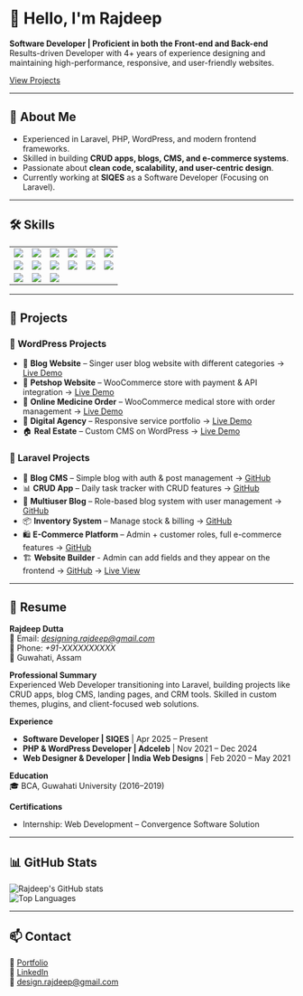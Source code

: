 # 👋 Hello, I'm Rajdeep  

**Software Developer | Proficient in both the Front-end and Back-end**  
Results-driven Developer with 4+ years of experience designing and maintaining high-performance, responsive, and user-friendly websites.  

[View Projects](https://d-rajdeep.github.io/)

---

## 📖 About Me  
- Experienced in Laravel, PHP, WordPress, and modern frontend frameworks.  
- Skilled in building **CRUD apps, blogs, CMS, and e-commerce systems**.  
- Passionate about **clean code, scalability, and user-centric design**.  
- Currently working at **SIQES** as a Software Developer (Focusing on Laravel).  

---

## 🛠 Skills  

<div align="center">

<table>
  <tr>
    <td><img src="https://img.shields.io/badge/HTML5-E34F26?style=for-the-badge&logo=html5&logoColor=white"></td>
    <td><img src="https://img.shields.io/badge/CSS3-1572B6?style=for-the-badge&logo=css3&logoColor=white"></td>
    <td><img src="https://img.shields.io/badge/JavaScript-F7DF1E?style=for-the-badge&logo=javascript&logoColor=black"></td>
    <td><img src="https://img.shields.io/badge/Bootstrap-7952B3?style=for-the-badge&logo=bootstrap&logoColor=white"></td>
    <td><img src="https://img.shields.io/badge/Git-F05032?style=for-the-badge&logo=git&logoColor=white"></td>
    <td><img src="https://img.shields.io/badge/PHP-777BB4?style=for-the-badge&logo=php&logoColor=white"></td>
  </tr>
  <tr>
    <td><img src="https://img.shields.io/badge/API-005571?style=for-the-badge&logo=fastapi"></td>
    <td><img src="https://img.shields.io/badge/WordPress-21759B?style=for-the-badge&logo=wordpress&logoColor=white"></td>
    <td><img src="https://img.shields.io/badge/WooCommerce-96588A?style=for-the-badge&logo=woocommerce&logoColor=white"></td>
    <td><img src="https://img.shields.io/badge/Tailwind_CSS-38B2AC?style=for-the-badge&logo=tailwind-css&logoColor=white"></td>
    <td><img src="https://img.shields.io/badge/Laravel-FF2D20?style=for-the-badge&logo=laravel&logoColor=white"></td>
    <td><img src="https://img.shields.io/badge/MySQL-4479A1?style=for-the-badge&logo=mysql&logoColor=white"></td>
  </tr>
  <tr>
    <td><img src="https://img.shields.io/badge/Figma-F24E1E?style=for-the-badge&logo=figma&logoColor=white"></td>
    <td><img src="https://img.shields.io/badge/Elementor-92003B?style=for-the-badge&logo=elementor&logoColor=white"></td>
    <td><img src="https://img.shields.io/badge/SEO-4285F4?style=for-the-badge&logo=google&logoColor=white"></td>
  </tr>
</table>

</div>


---

## 📂 Projects  

### 🔹 WordPress Projects  
- 📰 **Blog Website** – Singer user blog website with different categories → [Live Demo](https://prideofapen.in)  
- 🛒 **Petshop Website** – WooCommerce store with payment & API integration → [Live Demo](https://nextlevelpets.in)  
- 💊 **Online Medicine Order** – WooCommerce medical store with order management → [Live Demo](https://oukhodexpress.com)  
- 💼 **Digital Agency** – Responsive service portfolio → [Live Demo](https://adceleb.in)  
- 🏠 **Real Estate** – Custom CMS on WordPress → [Live Demo](https://a2zflats.com)  

### 🔹 Laravel Projects  
- 📰 **Blog CMS** – Simple blog with auth & post management → [GitHub](https://github.com/d-rajdeep/blog-cms-laravel.git)  
- 📊 **CRUD App** – Daily task tracker with CRUD features → [GitHub](https://github.com/d-rajdeep/crud-app-laravel.git)  
- 👥 **Multiuser Blog** – Role-based blog system with user management → [GitHub](https://github.com/d-rajdeep/blog-app.git)  
- 📦 **Inventory System** – Manage stock & billing → [GitHub](https://github.com/d-rajdeep/inventory-system-php.git)  
- 🛍 **E-Commerce Platform** – Admin + customer roles, full e-commerce features → [GitHub](https://github.com/d-rajdeep/tech_store.git)
- 🏗 **Website Builder** - Admin can add fields and they appear on the frontend → [GitHub](https://github.com/d-rajdeep/website_builder.git) → [Live View](https://apps.d-rajdeep.in/wb/lp.html)

---

## 📑 Resume  

**Rajdeep Dutta**  
📧 Email: *designing.rajdeep@gmail.com*  
📱 Phone: *+91-XXXXXXXXXX*  
📍 Guwahati, Assam  

**Professional Summary**  
Experienced Web Developer transitioning into Laravel, building projects like CRUD apps, blog CMS, landing pages, and CRM tools. Skilled in custom themes, plugins, and client-focused web solutions.  

**Experience**  
- **Software Developer | SIQES** | Apr 2025 – Present  
- **PHP & WordPress Developer | Adceleb** | Nov 2021 – Dec 2024  
- **Web Designer & Developer | India Web Designs** | Feb 2020 – May 2021  

**Education**  
🎓 BCA, Guwahati University (2016–2019)  

**Certifications**  
- Internship: Web Development – Convergence Software Solution  

---

## 📊 GitHub Stats  

![Rajdeep's GitHub stats](https://github-readme-stats.vercel.app/api?username=d-rajdeep&show_icons=true&theme=radical)  
![Top Languages](https://github-readme-stats.vercel.app/api/top-langs/?username=d-rajdeep&layout=compact&theme=radical)  

---

## 📫 Contact  

💼 [Portfolio](https://d-rajdeep.in/)  
🔗 [LinkedIn](https://www.linkedin.com/in/d-rajdeep/)  
📧 design.rajdeep@gmail.com  

